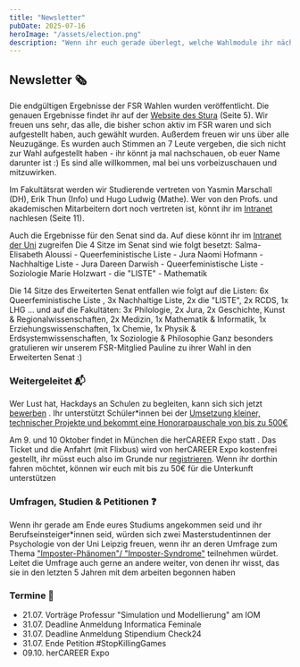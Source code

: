 ```yaml
---
title: "Newsletter"
pubDate: 2025-07-16
heroImage: "/assets/election.png"
description: "Wenn ihr euch gerade überlegt, welche Wahlmodule ihr nächstes Semester belegen möchtet, könnt ihr euch auf den Task-Cards, die wir letztes Semester eingeführt haben, vielleicht ein paar Infos holen..."
---
```


## Newsletter 🗞

Die endgültigen Ergebnisse der FSR Wahlen wurden veröffentlicht. Die genauen Ergebnisse findet ihr auf der [Website des Stura](https://stura.uni-leipzig.de/files/public/formulare/Endgultiges_Ergebnis_2025.pdf) (Seite 5). Wir freuen uns sehr, das alle, die bisher schon aktiv im FSR waren und sich aufgestellt haben, auch gewählt wurden. Außerdem freuen wir uns über alle Neuzugänge. Es wurden auch Stimmen an 7 Leute vergeben, die sich nicht zur Wahl aufgestellt haben - ihr könnt ja mal nachschauen, ob euer Name darunter ist :) Es sind alle willkommen, mal bei uns vorbeizuschauen und mitzuwirken.

Im Fakultätsrat werden wir Studierende vertreten von Yasmin Marschall (DH), Erik Thun (Info) und Hugo Ludwig (Mathe). Wer von den Profs. und akademischen Mitarbeitern dort noch vertreten ist, könnt ihr im [Intranet](https://intranet.uni-leipzig.de/neues-aus-der-universitaet/wahlen-und-ergebnisse/#c233006) nachlesen (Seite 11).

Auch die Ergebnisse für den Senat sind da. Auf diese könnt ihr im [Intranet der Uni](https://intranet.uni-leipzig.de/neues-aus-der-universitaet/wahlen-und-ergebnisse/#c233006) zugreifen
Die 4 Sitze im Senat sind wie folgt besetzt: 
Salma-Elisabeth Aloussi - Queerfeministische Liste -  Jura
Naomi Hofmann - Nachhaltige Liste - Jura
Dareen Darwish - Queerfeministische Liste - Soziologie 
Marie Holzwart - die "LISTE" - Mathematik

Die 14 Sitze des Erweiterten Senat entfallen wie folgt auf die Listen: 
6x Queerfeministische Liste , 3x Nachhaltige Liste, 2x die "LISTE", 2x RCDS, 1x LHG
... und auf die Fakultäten: 
3x Philologie, 2x Jura, 2x Geschichte, Kunst & Regionalwissenschaften, 2x Medizin, 1x Mathematik & Informatik, 1x Erziehungswissenschaften, 1x Chemie, 1x Physik & Erdsystemwissenschaften, 1x Soziologie & Philosophie
Ganz besonders gratulieren wir unserem FSR-Mitglied Pauline zu ihrer Wahl in den Erweiterten Senat :)

### Weitergeleitet 📬

Wer Lust hat, Hackdays an Schulen zu begleiten, kann sich sich jetzt [bewerben](https://mys-mentor-innen.de/welcome?redirect=%2F) . Ihr unterstützt Schüler\*innen bei der [Umsetzung kleiner, technischer Projekte und bekommt eine Honorarpauschale von bis zu 500€](https://makeyourschool.de/wp-content/uploads/2025/06/mys_mentorinnen_stellenausschreibung_schuljahr_25-26.pdf) 

Am 9. und 10 Oktober findet in München die herCAREER Expo statt  . Das Ticket und die Anfahrt (mit Flixbus) wird von herCAREER Expo kostenfrei gestellt, ihr müsst euch also im Grunde nur [registrieren](https://www.her-career.com/expo/tickets/). Wenn ihr dorthin fahren möchtet, können wir euch mit bis zu 50€ für die Unterkunft unterstützen

### Umfragen, Studien & Petitionen ❓

Wenn ihr gerade am Ende eures Studiums angekommen seid und ihr Berufseinsteiger*innen seid, würden sich zwei Masterstudentinnen der Psychologie von der Uni Leipzig freuen, wenn ihr an deren Umfrage zum Thema ["Imposter-Phänomen"/ "Imposter-Syndrome"](https://www.soscisurvey.de/start-work-life2025/) teilnehmen würdet. Leitet die Umfrage auch gerne an andere weiter, von denen ihr wisst, das sie in den letzten 5 Jahren mit dem arbeiten begonnen haben

### Termine 📆

- 21.07. Vorträge Professur "Simulation und Modellierung" am IOM
- 31.07. Deadline Anmeldung Informatica Feminale
- 31.07. Deadline Anmeldung Stipendium Check24
- 31.07. Ende Petition #StopKillingGames
- 09.10. herCAREER Expo
